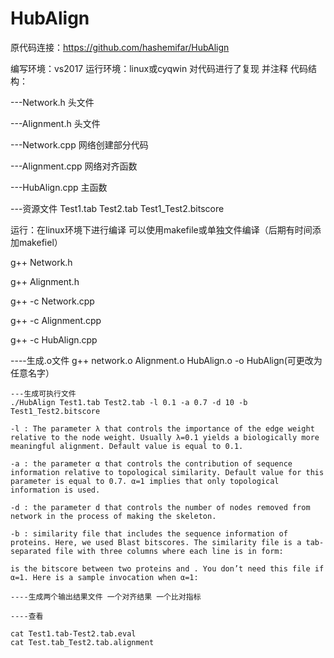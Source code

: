# HubAlign
原代码连接：https://github.com/hashemifar/HubAlign

编写环境：vs2017 运行环境：linux或cyqwin 
对代码进行了复现 并注释
代码结构：


  ---Network.h 头文件
  
  ---Alignment.h 头文件
  
  ---Network.cpp 网络创建部分代码
  
  ---Alignment.cpp 网络对齐函数
  
  ---HubAlign.cpp 主函数
  
  ---资源文件 Test1.tab Test2.tab Test1_Test2.bitscore
 
运行：在linux环境下进行编译  可以使用makefile或单独文件编译（后期有时间添加makefiel）


g++ Network.h

g++ Alignment.h

g++ -c Network.cpp

g++ -c Alignment.cpp

g++ -c HubAlign.cpp

----生成.o文件
g++ network.o Alignment.o HubAlign.o -o HubAlign(可更改为任意名字）
 
    ---生成可执行文件
    ./HubAlign Test1.tab Test2.tab -l 0.1 -a 0.7 -d 10 -b Test1_Test2.bitscore
    
    -l : The parameter λ that controls the importance of the edge weight relative to the node weight. Usually λ=0.1 yields a biologically more meaningful alignment. Default value is equal to 0.1.

    -a : the parameter α that controls the contribution of sequence information relative to topological similarity. Default value for this parameter is equal to 0.7. α=1 implies that only topological information is used.

    -d : the parameter d that controls the number of nodes removed from network in the process of making the skeleton.

    -b : similarity file that includes the sequence information of proteins. Here, we used Blast bitscores. The similarity file is a tab-separated file with three columns where each line is in form:

    is the bitscore between two proteins and . You don’t need this file if α=1. Here is a sample invocation when α=1:
    
    ----生成两个输出结果文件 一个对齐结果 一个比对指标
    
    ----查看
    
    cat Test1.tab-Test2.tab.eval
    cat Test.tab_Test2.tab.alignment
 
   
